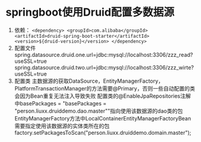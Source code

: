 ﻿# springboot使用Druid配置多数据源
1. 依赖：
`<dependency>
  <groupId>com.alibaba</groupId>
  <artifactId>druid-spring-boot-starter</artifactId>
 <version>${druid-version}</version>
</dependency>`
2. 配置文件
spring.datasource.druid.one.url=jdbc:mysql://localhost:3306/zzz_read?useSSL=true
spring.datasource.druid.two.url=jdbc:mysql://localhost:3306/zzz_wirte?useSSL=true
3. 配置类
主数据源的获取DataSource，EntityManagerFactory，PlatformTransactionManager的方法需要@Primary，否则一些自动配置的类会因为Bean重复无法注入导致失败
配置类的@EnableJpaRepositories注解中basePackages = "basePackages = "person.liuxx.druiddemo.dao.master""指向使用该数据源的dao类的包
EntityManagerFactory方法中LocalContainerEntityManagerFactoryBean需要指定使用该数据源的实体类所在的包
factory.setPackagesToScan("person.liuxx.druiddemo.domain.master");
